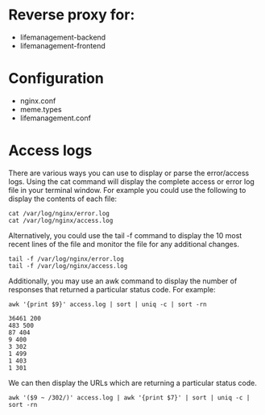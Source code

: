 # Reverse proxy for: 
- lifemanagement-backend
- lifemanagement-frontend

# Configuration
- nginx.conf
- meme.types
- lifemanagement.conf

# Access logs
There are various ways you can use to display or parse the error/access logs. Using the cat command will display the complete access or error log file in your terminal window. For example you could use the following to display the contents of each file:

    cat /var/log/nginx/error.log
    cat /var/log/nginx/access.log

Alternatively, you could use the tail -f command to display the 10 most recent lines of the file and monitor the file for any additional changes.

    tail -f /var/log/nginx/error.log
    tail -f /var/log/nginx/access.log

Additionally, you may use an awk command to display the number of responses that returned a particular status code. For example:

    awk '{print $9}' access.log | sort | uniq -c | sort -rn

    36461 200
    483 500
    87 404
    9 400
    3 302
    1 499
    1 403
    1 301

We can then display the URLs which are returning a particular status code.

    awk '($9 ~ /302/)' access.log | awk '{print $7}' | sort | uniq -c | sort -rn

